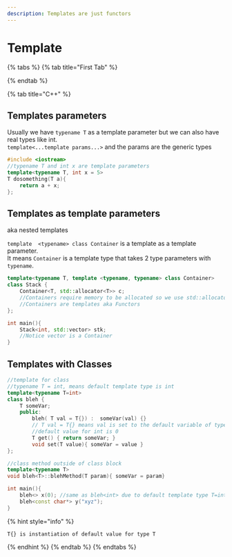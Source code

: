 ```yaml
---
description: Templates are just functors
---
```


# Template

{% tabs %}
{% tab title="First Tab" %}

{% endtab %}

{% tab title="C++" %}
## Templates parameters 

Usually we have `typename T` as a template parameter but we can also have real types like int.  
`template<...template params...>`  and the params are the generic types

```cpp
#include <iostream>
//typename T and int x are template parameters
template<typename T, int x = 5>
T dosomething(T a){
    return a + x;
};
```

## Templates as template parameters

aka nested templates

`template  <typename> class Container` is a template as a template parameter.  
It means `Container` is a template type that takes 2 type parameters with `typename`.

```cpp
template<typename T, template <typename, typename> class Container>
class Stack {
    Container<T, std::allocator<T>> c;
    //Containers require memory to be allocated so we use std::allocator
    //Containers are templates aka Functors
};

int main(){
    Stack<int, std::vector> stk;
    //Notice vector is a Container
}
```

## Templates with Classes

```cpp
//template for class
//typename T = int, means default template type is int
template<typename T=int>
class bleh {
    T someVar;
    public: 
        bleh( T val = T{}) :  someVar(val) {}
        // T val = T{} means val is set to the default variable of type T
        //default value for int is 0     
        T get() { return someVar; }
        void set(T value){ someVar = value }
};

//class method outside of class block
template<typename T>
void bleh<T>::blehMethod(T param){ someVar = param} 

int main(){
    bleh<> x(0); //same as bleh<int> due to default template type T=int
    bleh<const char*> y("xyz");
}
```

{% hint style="info" %}
```
T{} is instantiation of default value for type T
```
{% endhint %}
{% endtab %}
{% endtabs %}








